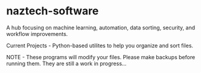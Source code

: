 # naztech-software

A hub focusing on machine learning, automation, data sorting, security, and workflow improvements.

Current Projects - Python-based utilites to help you organize and sort files.

NOTE - These programs will modify your files. Please make backups before running them. They are still a work in progress...

